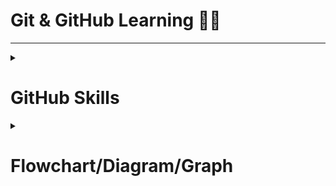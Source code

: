 # Git & GitHub Learning :student:	  
---  

<details>
  <summary><h1> GitHub Skills </h1></summary>  
 
- [ ] **First day on GitHub**  
  - [ ] [introduction-to-github](https://github.com/skills/introduction-to-github)   
  - [ ] [Communicate using Markdown](https://github.com/skills/communicate-using-markdown)   
  - [ ] [GitHub Pages](https://github.com/skills/github-pages)   
 
---
 
- [ ] **First week on GitHub**  
  - [ ] [Review pull requests](https://github.com/skills/review-pull-requests)   
  - [ ] [Resolve merge conflicts](https://github.com/skills/resolve-merge-conflicts)     
  - [ ] [Release-based workflow](https://github.com/skills/release-based-workflow)   
  - [ ] [Connect the dots](https://github.com/skills/connect-the-dots)   

---
 
</details> 


   
<details>
  <summary><h1> Flowchart/Diagram/Graph </h1></summary>  
 
- [ ] [Mermaid Cheat Sheet](https://jojozhuang.github.io/tutorial/mermaid-cheat-sheet/)   
- [ ] [Mermaid Live Editor](https://mermaid-js.github.io/mermaid-live-editor/edit)     

 
</details> 
     

  
